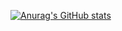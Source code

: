 
[![Anurag's GitHub stats](https://github-readme-stats.vercel.app/api?username=glebnaz?count_private=true?show_icons=true&theme=radical)](https://github.com/anuraghazra/github-readme-stats)
